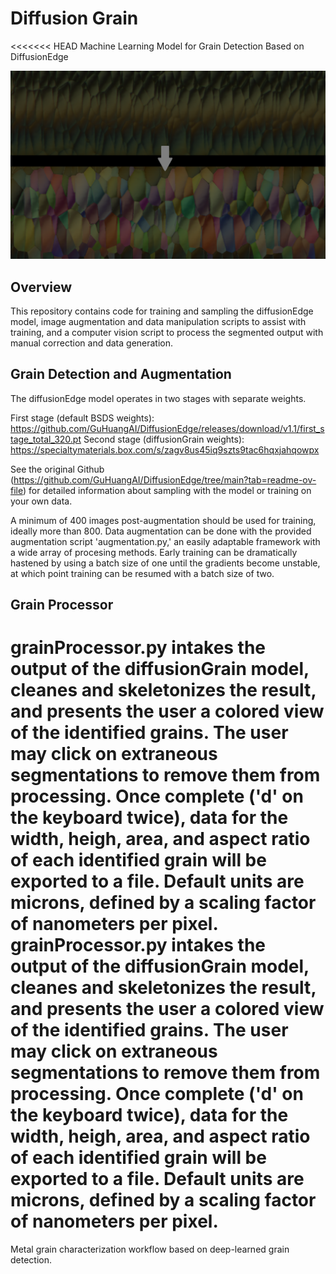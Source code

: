 # Diffusion Grain
<<<<<<< HEAD
Machine Learning Model for Grain Detection Based on DiffusionEdge 

![grainExample](/assets/fullImg_testFiber1_1.png)

## Overview

This repository contains code for training and sampling the diffusionEdge model, image augmentation and data manipulation scripts to assist with training, and a computer vision script to process the segmented output with manual correction and data generation. 

## Grain Detection and Augmentation

The diffusionEdge model operates in two stages with separate weights. 

First stage (default BSDS weights): https://github.com/GuHuangAI/DiffusionEdge/releases/download/v1.1/first_stage_total_320.pt
Second stage (diffusionGrain weights): https://specialtymaterials.box.com/s/zagv8us45iq9szts9tac6hqxjahqowpx


See the original Github (https://github.com/GuHuangAI/DiffusionEdge/tree/main?tab=readme-ov-file) for detailed information about sampling with the model or training on your own data. 

A minimum of 400 images post-augmentation should be used for training, ideally more than 800. Data augmentation can be done with the provided augmentation script 'augmentation.py,' an easily adaptable framework with a wide array of procesing methods. Early training can be dramatically hastened by using a batch size of one until the gradients become unstable, at which point training can be resumed with a batch size of two. 

## Grain Processor

grainProcessor.py intakes the output of the diffusionGrain model, cleanes and skeletonizes the result, and presents the user a colored view of the identified grains. The user may click on extraneous segmentations to remove them from processing. Once complete ('d' on the keyboard twice), data for the width, heigh, area, and aspect ratio of each identified grain will be exported to a file. Default units are microns, defined by a scaling factor of nanometers per pixel. grainProcessor.py intakes the output of the diffusionGrain model, cleanes and skeletonizes the result, and presents the user a colored view of the identified grains. The user may click on extraneous segmentations to remove them from processing. Once complete ('d' on the keyboard twice), data for the width, heigh, area, and aspect ratio of each identified grain will be exported to a file. Default units are microns, defined by a scaling factor of nanometers per pixel. 
=======
Metal grain characterization workflow based on deep-learned grain detection. 
